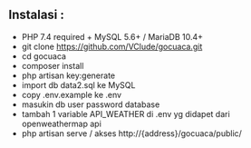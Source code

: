 ## Instalasi :
- PHP 7.4 required + MySQL 5.6+ / MariaDB 10.4+
- git clone https://github.com/VClude/gocuaca.git
- cd gocuaca
- composer install
- php artisan key:generate
- import db data2.sql ke MySQL
- copy .env.example ke .env
- masukin db user password database
- tambah 1 variable API_WEATHER di .env yg didapet dari openweathermap api
- php artisan serve / akses http://{address}/gocuaca/public/